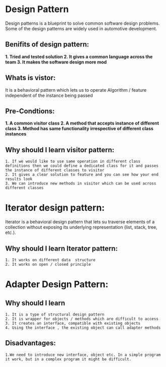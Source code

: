 # Design Pattern

Design patterns is a blueprint to solve common software design problems. Some of the design patterns are widely used in 
automotive development.

## Benifits of design pattern:

  **1. Tried and tested solution
    2. It gives a common language across the team
    3. It makes the software design more mod**

## Whats is vistor:

It is a behavioral pattern which lets us to operate Algorithm / feature independent of the instance being passed

## Pre-Condtions:

  **1. A common visitor class
    2. A method that accepts instance of different class
    3. Method has same functionality irrespective of different class instances**
	
## Why should I  learn visitor pattern:

	1. If we would like to use same operation in different class definitions then we could define a dedicated class for it and passes the instance of different classes to visitor 
	2. It gives a clear solution to feature and you can see how your end results look
	3. We can introduce new methods in visitor which can be used across different classes
  
# Iterator design pattern:

Iterator is a behavioral design pattern that lets su traverse elements of a collection without exposing its underlying representation (list, stack, tree, etc.).

## Why should I  learn Iterator pattern:
	1. It works on different data  structure
  	2. It works on open / closed principle

  
# Adapter Design Pattern:

## Why should I  learn 
	1. It is a type of structural design pattern
	2. It is wrapper for objects / methods which are difficult to access
	3. It creates an interface, compatible with existing objects
	4. Using the interface , the existing object can call adapter methods

## Disadvantages:

  	1.We need to introduce new interface, object etc. In a simple program it work, but in a complex program it might be difficult.



